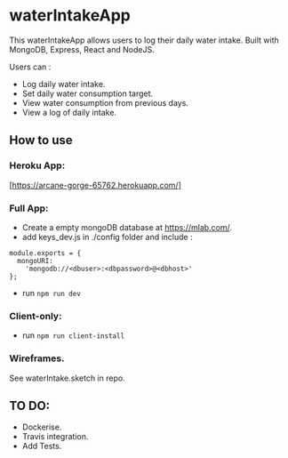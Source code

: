 # waterIntakeApp

This waterIntakeApp allows users to log their daily water intake. Built with MongoDB, Express, React and NodeJS.

Users can :

- Log daily water intake.
- Set daily water consumption target.
- View water consumption from previous days.
- View a log of daily intake.

## How to use

### Heroku App:

[https://arcane-gorge-65762.herokuapp.com/]

### Full App:

- Create a empty mongoDB database at https://mlab.com/.
- add keys_dev.js in ./config folder and include :

```
module.exports = {
  mongoURI:
    'mongodb://<dbuser>:<dbpassword>@<dbhost>'
};
```

- run `npm run dev`

### Client-only:

- run `npm run client-install`

### Wireframes.

See waterIntake.sketch in repo.

## TO DO:

- Dockerise.
- Travis integration.
- Add Tests. 
